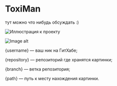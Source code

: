# ToxiMan

тут можно что нибудь обсуждать :)



![Иллюстрация к проекту](https://github.com/jon/coolproject/raw/master/image/image.png)

![Image alt](https://github.com/{username}/{repository}/raw/{branch}/{path}/image.png)

{username} — ваш ник на ГитХабе;

{repository} — репозиторий где хранятся картинки;

{branch} — ветка репозитория;

{path} — путь к месту нахождения картинки.
